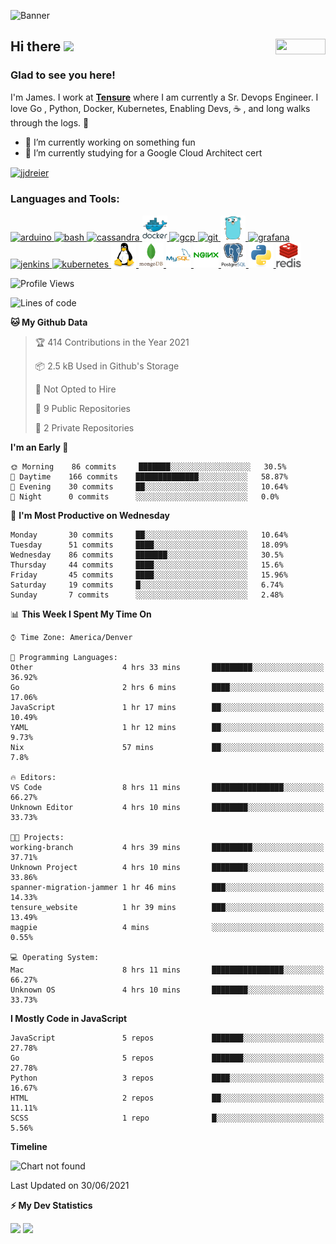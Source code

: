 ![Banner](https://github.com/jamesattensure/jamesattensure/blob/main/assets/JamesAtTensure1920x583.png)
<!-- welcome message -->
<h2>Hi there <img src="https://media.giphy.com/media/hvRJCLFzcasrR4ia7z/giphy.gif" width="25px"><img align="right" width="80" height="25" src="https://visitor-badge.glitch.me/badge?page_id=jamesattensure.jamesattensure"></h2>

<h3>Glad to see you here!</h3>


I'm James. I work at **[Tensure](https://tensure.io)** where I am currently a Sr. Devops Engineer. I love Go , Python, Docker, Kubernetes, Enabling Devs, :coffee: , and long walks through the logs. :palm_tree: 



- 🔭 I’m currently working on something fun
- 🌱 I’m currently studying for a Google Cloud Architect cert

<a href="https://linkedin.com/in/jjdreier" target="blank"><img align="center" src="https://github.com/jamesattensure/jamesattensure/blob/main/assets/linkedin.svg" alt="jjdreier" height="30" width="30" /></a>  

<h3 align="left">Languages and Tools:</h3>
<p align="left"> <a href="https://www.arduino.cc/" target="_blank"> <img src="https://cdn.worldvectorlogo.com/logos/arduino-1.svg" alt="arduino" width="40" height="40"/> </a> <a href="https://www.gnu.org/software/bash/" target="_blank"> <img src="https://www.vectorlogo.zone/logos/gnu_bash/gnu_bash-icon.svg" alt="bash" width="40" height="40"/> </a> <a href="https://cassandra.apache.org/" target="_blank"> <img src="https://www.vectorlogo.zone/logos/apache_cassandra/apache_cassandra-icon.svg" alt="cassandra" width="40" height="40"/> </a> <a href="https://www.docker.com/" target="_blank"> <img src="https://raw.githubusercontent.com/devicons/devicon/master/icons/docker/docker-original-wordmark.svg" alt="docker" width="40" height="40"/> </a> <a href="https://cloud.google.com" target="_blank"> <img src="https://www.vectorlogo.zone/logos/google_cloud/google_cloud-icon.svg" alt="gcp" width="40" height="40"/> </a> <a href="https://git-scm.com/" target="_blank"> <img src="https://www.vectorlogo.zone/logos/git-scm/git-scm-icon.svg" alt="git" width="40" height="40"/> </a> <a href="https://golang.org" target="_blank"> <img src="https://raw.githubusercontent.com/devicons/devicon/master/icons/go/go-original.svg" alt="go" width="40" height="40"/> </a> <a href="https://grafana.com" target="_blank"> <img src="https://www.vectorlogo.zone/logos/grafana/grafana-icon.svg" alt="grafana" width="40" height="40"/> </a> <a href="https://www.jenkins.io" target="_blank"> <img src="https://www.vectorlogo.zone/logos/jenkins/jenkins-icon.svg" alt="jenkins" width="40" height="40"/> </a> <a href="https://kubernetes.io" target="_blank"> <img src="https://www.vectorlogo.zone/logos/kubernetes/kubernetes-icon.svg" alt="kubernetes" width="40" height="40"/> </a> <a href="https://www.linux.org/" target="_blank"> <img src="https://raw.githubusercontent.com/devicons/devicon/master/icons/linux/linux-original.svg" alt="linux" width="40" height="40"/> </a> <a href="https://www.mongodb.com/" target="_blank"> <img src="https://raw.githubusercontent.com/devicons/devicon/master/icons/mongodb/mongodb-original-wordmark.svg" alt="mongodb" width="40" height="40"/> </a> <a href="https://www.mysql.com/" target="_blank"> <img src="https://raw.githubusercontent.com/devicons/devicon/master/icons/mysql/mysql-original-wordmark.svg" alt="mysql" width="40" height="40"/> </a> <a href="https://www.nginx.com" target="_blank"> <img src="https://raw.githubusercontent.com/devicons/devicon/master/icons/nginx/nginx-original.svg" alt="nginx" width="40" height="40"/> </a> <a href="https://www.postgresql.org" target="_blank"> <img src="https://raw.githubusercontent.com/devicons/devicon/master/icons/postgresql/postgresql-original-wordmark.svg" alt="postgresql" width="40" height="40"/> </a> <a href="https://www.python.org" target="_blank"> <img src="https://raw.githubusercontent.com/devicons/devicon/master/icons/python/python-original.svg" alt="python" width="40" height="40"/> </a> <a href="https://redis.io" target="_blank"> <img src="https://raw.githubusercontent.com/devicons/devicon/master/icons/redis/redis-original-wordmark.svg" alt="redis" width="40" height="40"/> </a> </p>

<!--START_SECTION:waka-->
![Profile Views](http://img.shields.io/badge/Profile%20Views-0-blue)

![Lines of code](https://img.shields.io/badge/From%20Hello%20World%20I%27ve%20Written-35056%20lines%20of%20code-blue)

**🐱 My Github Data** 

> 🏆 414 Contributions in the Year 2021
 > 
> 📦 2.5 kB Used in Github's Storage 
 > 
> 🚫 Not Opted to Hire
 > 
> 📜 9 Public Repositories 
 > 
> 🔑 2 Private Repositories  
 > 
**I'm an Early 🐤** 

```text
🌞 Morning    86 commits     ███████░░░░░░░░░░░░░░░░░░   30.5% 
🌆 Daytime    166 commits    ██████████████░░░░░░░░░░░   58.87% 
🌃 Evening    30 commits     ██░░░░░░░░░░░░░░░░░░░░░░░   10.64% 
🌙 Night      0 commits      ░░░░░░░░░░░░░░░░░░░░░░░░░   0.0%

```
📅 **I'm Most Productive on Wednesday** 

```text
Monday       30 commits     ██░░░░░░░░░░░░░░░░░░░░░░░   10.64% 
Tuesday      51 commits     ████░░░░░░░░░░░░░░░░░░░░░   18.09% 
Wednesday    86 commits     ███████░░░░░░░░░░░░░░░░░░   30.5% 
Thursday     44 commits     ████░░░░░░░░░░░░░░░░░░░░░   15.6% 
Friday       45 commits     ████░░░░░░░░░░░░░░░░░░░░░   15.96% 
Saturday     19 commits     █░░░░░░░░░░░░░░░░░░░░░░░░   6.74% 
Sunday       7 commits      ░░░░░░░░░░░░░░░░░░░░░░░░░   2.48%

```


📊 **This Week I Spent My Time On** 

```text
⌚︎ Time Zone: America/Denver

💬 Programming Languages: 
Other                    4 hrs 33 mins       █████████░░░░░░░░░░░░░░░░   36.92% 
Go                       2 hrs 6 mins        ████░░░░░░░░░░░░░░░░░░░░░   17.06% 
JavaScript               1 hr 17 mins        ██░░░░░░░░░░░░░░░░░░░░░░░   10.49% 
YAML                     1 hr 12 mins        ██░░░░░░░░░░░░░░░░░░░░░░░   9.73% 
Nix                      57 mins             ██░░░░░░░░░░░░░░░░░░░░░░░   7.8%

🔥 Editors: 
VS Code                  8 hrs 11 mins       ████████████████░░░░░░░░░   66.27% 
Unknown Editor           4 hrs 10 mins       ████████░░░░░░░░░░░░░░░░░   33.73%

🐱‍💻 Projects: 
working-branch           4 hrs 39 mins       █████████░░░░░░░░░░░░░░░░   37.71% 
Unknown Project          4 hrs 10 mins       ████████░░░░░░░░░░░░░░░░░   33.86% 
spanner-migration-jammer 1 hr 46 mins        ███░░░░░░░░░░░░░░░░░░░░░░   14.33% 
tensure_website          1 hr 39 mins        ███░░░░░░░░░░░░░░░░░░░░░░   13.49% 
magpie                   4 mins              ░░░░░░░░░░░░░░░░░░░░░░░░░   0.55%

💻 Operating System: 
Mac                      8 hrs 11 mins       ████████████████░░░░░░░░░   66.27% 
Unknown OS               4 hrs 10 mins       ████████░░░░░░░░░░░░░░░░░   33.73%

```

**I Mostly Code in JavaScript** 

```text
JavaScript               5 repos             ███████░░░░░░░░░░░░░░░░░░   27.78% 
Go                       5 repos             ███████░░░░░░░░░░░░░░░░░░   27.78% 
Python                   3 repos             ████░░░░░░░░░░░░░░░░░░░░░   16.67% 
HTML                     2 repos             ██░░░░░░░░░░░░░░░░░░░░░░░   11.11% 
SCSS                     1 repo              █░░░░░░░░░░░░░░░░░░░░░░░░   5.56%

```


**Timeline**

![Chart not found](https://raw.githubusercontent.com/JamesAtTensure/JamesAtTensure/main/charts/bar_graph.png) 


 Last Updated on 30/06/2021
<!--END_SECTION:waka--> 

<!-- GitHub stats -->  
<b>⚡ My Dev Statistics</b>

<p>  
<!-- GitHub Stats -->  
<img height="180em" src="https://github-readme-stats.vercel.app/api?username=jamesattensure&show_icons=true&hide_border=true&count_private=true&theme=radical&hide=prs,issues,contribs"/>

<!-- Most Used Languages -->  
<img height="180em" src="https://github-readme-stats.vercel.app/api/top-langs/?username=jamesattensure&exclude_repo=KNN-Image-Classification&show_icons=true&hide_border=true&layout=compact&langs_count=8&theme=radical&count_private=true"/>  
</p>  